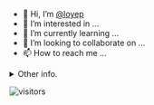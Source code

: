 - 👋 Hi, I’m [@loyep](https://github.com/loyep)
- 👀 I’m interested in ...
- 🌱 I’m currently learning ...
- 💞️ I’m looking to collaborate on ...
- 📫 How to reach me ...

<details>
  <summary>Other info.</summary>
  <br>

<!--START_SECTION:waka-->

```txt
Vue.js       1 hr 35 mins    ██████████████████░░░░░░░   71.44 %
TOML         9 mins          ██░░░░░░░░░░░░░░░░░░░░░░░   07.48 %
JSON         8 mins          █▓░░░░░░░░░░░░░░░░░░░░░░░   06.31 %
JavaScript   7 mins          █▒░░░░░░░░░░░░░░░░░░░░░░░   05.39 %
YAML         6 mins          █▒░░░░░░░░░░░░░░░░░░░░░░░   04.99 %
```

<!--END_SECTION:waka-->

</details>

![visitors](https://visitor-badge.glitch.me/badge?page_id=loyep.loyep)
